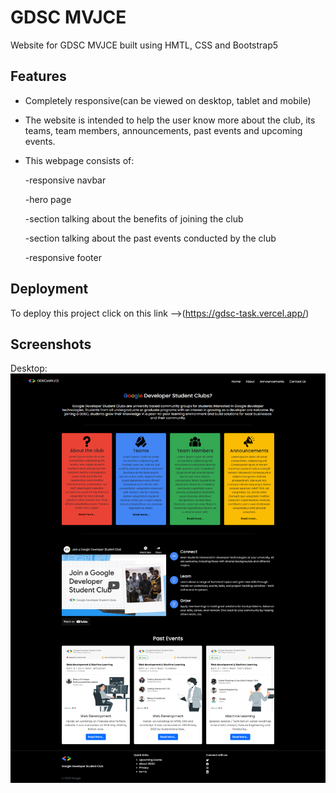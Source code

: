 
# GDSC MVJCE

 Website for GDSC MVJCE built using HMTL, CSS and Bootstrap5


## Features

- Completely responsive(can be viewed on desktop, tablet and mobile)
- The website is intended to help the user know more about the club, its teams, team members, announcements, past events and upcoming events.
- This webpage consists of:
    
    -responsive navbar
    
    -hero page 
    
    -section talking about the benefits of joining the club    
    
    -section talking about the past events conducted by the club 
    
    -responsive footer
    
    

    

    




## Deployment

To deploy this project click on this link -->(https://gdsc-task.vercel.app/)


## Screenshots
Desktop:
![Desktop](https://github.com/karanadam/gdsc-task/blob/main/Screenshots/ssdesktop.png?raw=true)

<!--Mobile:
![Mobile](https://github.com/karanadam/gdsc-task/blob/main/Screenshots/gdsc%20task_page-0001.jpg?raw=true)-->



